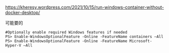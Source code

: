 https://kheresy.wordpress.com/2021/10/15/run-windows-container-without-docker-desktop/



可能要的 
```
#Optionally enable required Windows features if needed
PS> Enable-WindowsOptionalFeature -Online -FeatureName containers –All
PS> Enable-WindowsOptionalFeature -Online -FeatureName Microsoft-Hyper-V –All
```
